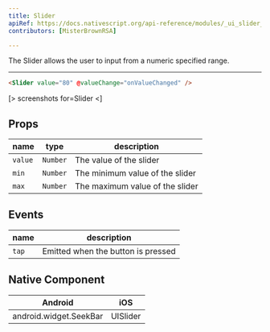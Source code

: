 ```yaml
---
title: Slider
apiRef: https://docs.nativescript.org/api-reference/modules/_ui_slider_.slider
contributors: [MisterBrownRSA]

---
```


The Slider allows the user to input from a numeric specified range.

---

```html
<Slider value="80" @valueChange="onValueChanged" />
```

[> screenshots for=Slider <]

## Props

| name | type | description |
|------|------|-------------|
| `value` | `Number` | The value of the slider
| `min` | `Number` | The minimum value of the slider
| `max` | `Number` | The maximum value of the slider

## Events

| name | description |
|------|-------------|
| `tap`| Emitted when the button is pressed

## Native Component
| Android | iOS |
|---------|-----|
| android.widget.SeekBar | UISlider